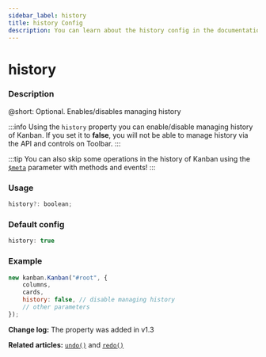 ```yaml
---
sidebar_label: history
title: history Config
description: You can learn about the history config in the documentation of the DHTMLX JavaScript Kanban library. Browse developer guides and API reference, try out code examples and live demos, and download a free 30-day evaluation version of DHTMLX Kanban.
---
```


# history

### Description

@short: Optional. Enables/disables managing history

:::info
Using the `history` property you can enable/disable managing history of Kanban. If you set it to **false**, you will not be able to manage history via the API and controls on Toolbar.
:::

:::tip
You can also skip some operations in the history of Kanban using the [`$meta`](api/common/js_kanban_meta_parameter.md) parameter with methods and events!
:::

### Usage

~~~jsx {}
history?: boolean; 
~~~

### Default config

~~~jsx {}
history: true
~~~

### Example

~~~jsx {4}
new kanban.Kanban("#root", {
    columns,
    cards,
    history: false, // disable managing history
    // other parameters
});
~~~

**Change log:** The property was added in v1.3

**Related articles:** [`undo()`](api/methods/js_kanban_undo_method.md) and [`redo()`](api/methods/js_kanban_redo_method.md)